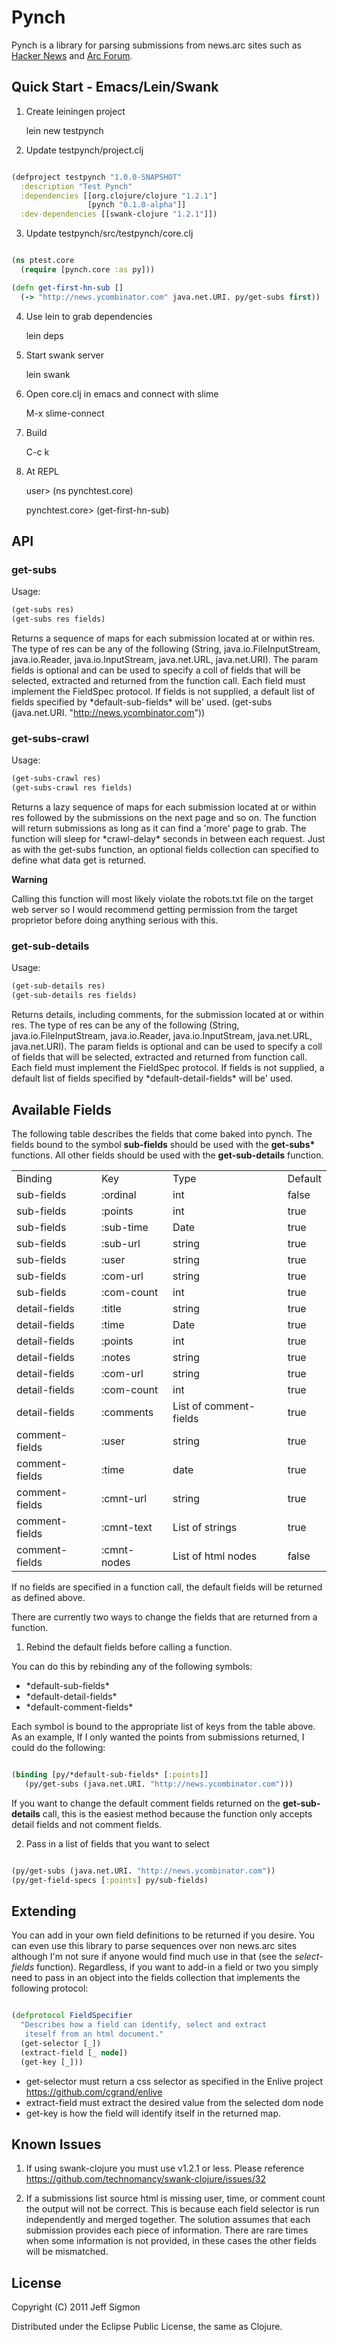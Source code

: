 # Pynch

Pynch is a library for parsing submissions from news.arc sites
such as [Hacker News](http://news.ycombinator.com) and [Arc Forum](http://arclanguage.org/forum).  

## Quick Start - Emacs/Lein/Swank

1. Create leiningen project

    lein new testpynch

2. Update testpynch/project.clj

```clojure

(defproject testpynch "1.0.0-SNAPSHOT"
  :description "Test Pynch"
  :dependencies [[org.clojure/clojure "1.2.1"]
                 [pynch "0.1.0-alpha"]]
  :dev-dependencies [[swank-clojure "1.2.1"]])

```

3. Update testpynch/src/testpynch/core.clj

```clojure

(ns ptest.core
  (require [pynch.core :as py]))

(defn get-first-hn-sub []
  (-> "http://news.ycombinator.com" java.net.URI. py/get-subs first))

```

4. Use lein to grab dependencies

    lein deps

5. Start swank server

    lein swank

6. Open core.clj in emacs and connect with slime

    M-x slime-connect

7. Build

    C-c k

8. At REPL

    user> (ns pynchtest.core)

    pynchtest.core> (get-first-hn-sub)


## API

### get-subs

Usage: 

```clojure
(get-subs res)
(get-subs res fields)
```

Returns a sequence of maps for each submission located at or within
res. The type of res can be any of the following (String,
java.io.FileInputStream, java.io.Reader, java.io.InputStream,
java.net.URL, java.net.URI). The param fields is optional and can be
used to specify a coll of fields that will be selected, extracted and
returned from the function call. Each field must implement the FieldSpec
protocol. If fields is not supplied, a default list of fields
specified by \*default-sub-fields\* will be' used. (get-subs
(java.net.URI. "http://news.ycombinator.com"))


### get-subs-crawl

Usage: 

```clojure  
(get-subs-crawl res)
(get-subs-crawl res fields)
```

Returns a lazy sequence of maps for each submission located at or
within res followed by the submissions on the next page and so on. The
function will return submissions as long as it can find a 'more' page
to grab. The function will sleep for \*crawl-delay\* seconds in between
each request. Just as with the get-subs function, an optional fields
collection can specified to define what data get is returned.

**Warning**

Calling this function will most likely violate the robots.txt file on
the target web server so I would recommend getting permission from the
target proprietor before doing anything serious with this.

### get-sub-details

Usage:

```clojure
(get-sub-details res)
(get-sub-details res fields)
```

Returns details, including comments, for the submission located at or
within res. The type of res can be any of the following (String,
java.io.FileInputStream, java.io.Reader, java.io.InputStream,
java.net.URL, java.net.URI). The param fields is optional and can be
used to specify a coll of fields that will be selected, extracted and
returned from function call. Each field must implement the FieldSpec
protocol. If fields is not supplied, a default list of fields
specified by \*default-detail-fields\* will be' used.


## Available Fields

The following table describes the fields that come baked into
pynch. The fields bound to the symbol **sub-fields** should be used
with the **get-subs\*** functions. All other fields should be used
with the **get-sub-details** function.

<table>
<tr><td>Binding</td><td>Key</td><td>Type</td><td>Default</td></tr>
<tr><td>sub-fields</td><td>:ordinal</td><td>int</td><td>false</td></tr>
<tr><td>sub-fields</td><td>:points</td><td>int</td><td>true</td></tr>
<tr><td>sub-fields</td><td>:sub-time</td><td>Date</td><td>true</td></tr>
<tr><td>sub-fields</td><td>:sub-url</td><td>string</td><td>true</td></tr>
<tr><td>sub-fields</td><td>:user</td><td>string</td><td>true</td></tr>
<tr><td>sub-fields</td><td>:com-url</td><td>string</td><td>true</td></tr>
<tr><td>sub-fields</td><td>:com-count</td><td>int</td><td>true</td></tr>
<tr><td>detail-fields</td><td>:title</td><td>string</td><td>true</td></tr>
<tr><td>detail-fields</td><td>:time</td><td>Date</td><td>true</td></tr>
<tr><td>detail-fields</td><td>:points</td><td>int</td><td>true</td></tr>
<tr><td>detail-fields</td><td>:notes</td><td>string</td><td>true</td></tr>
<tr><td>detail-fields</td><td>:com-url</td><td>string</td><td>true</td></tr>
<tr><td>detail-fields</td><td>:com-count</td><td>int</td><td>true</td></tr>
<tr><td>detail-fields</td><td>:comments</td><td>List of
comment-fields</td><td>true</td></tr>
<tr><td>comment-fields</td><td>:user</td><td>string</td><td>true</td></tr>
<tr><td>comment-fields</td><td>:time</td><td>date</td><td>true</td></tr>
<tr><td>comment-fields</td><td>:cmnt-url</td><td>string</td><td>true</td></tr>
<tr><td>comment-fields</td><td>:cmnt-text</td><td>List of
strings</td><td>true</td></tr>
<tr><td>comment-fields</td><td>:cmnt-nodes</td><td>List of html nodes</td><td>false</td></tr>
</table>

If no fields are specified in a function call, the default fields
will be returned as defined above. 

There are currently two ways to change the fields that are returned
from a function. 

1. Rebind the default fields before calling a function.

You can do this by rebinding any of the following symbols:

* \*default-sub-fields\*
* \*default-detail-fields\*
* \*default-comment-fields\*

Each symbol is bound to the appropriate list of keys from the table
above. As an example, If I only wanted the points from submissions
returned, I could do the following:

```clojure

(binding [py/*default-sub-fields* [:points]]
   (py/get-subs (java.net.URI. "http://news.ycombinator.com")))

```

If you want to change the default comment fields returned on the
**get-sub-details** call, this is the easiest method because the
function only accepts detail fields and not comment fields.

2. Pass in a list of fields that you want to select

```clojure

(py/get-subs (java.net.URI. "http://news.ycombinator.com"))
(py/get-field-specs [:points] py/sub-fields)

```

## Extending

You can add in your own field definitions to be returned if you
desire. You can even use this library to parse sequences over non
news.arc sites although I'm not sure if anyone would find much use in
that (see the *select-fields* function). Regardless, if you want to
add-in a field or two you simply need to pass in an object into the
fields collection that implements the following protocol:

```clojure

(defprotocol FieldSpecifier
  "Describes how a field can identify, select and extract
   iteself from an html document."
  (get-selector [_])
  (extract-field [_ node])
  (get-key [_]))


```

* get-selector must return a css selector as specified in the Enlive
  project https://github.com/cgrand/enlive
* extract-field must extract the desired value from the selected dom
  node
* get-key is how the field will identify itself in the returned map.



## Known Issues

1. If using swank-clojure you must use v1.2.1 or less. Please
reference https://github.com/technomancy/swank-clojure/issues/32

2. If a submissions list source html is missing user, time, or comment
count the output will not be correct. This is because each field
selector is run independently and merged together. The solution assumes that 
each submission provides each piece of information. There are rare
times when some information is not provided, in these cases the other
fields will be mismatched.

## License

Copyright (C) 2011 Jeff Sigmon

Distributed under the Eclipse Public License, the same as Clojure.

